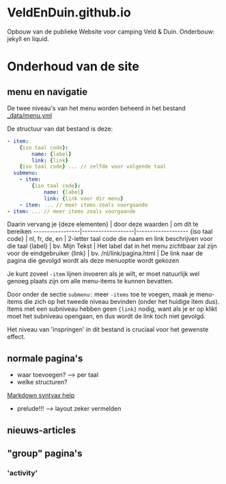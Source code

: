 # VeldEnDuin.github.io
Opbouw van de publieke Website voor camping Veld & Duin.
Onderbouw: jekyll en liquid.

# Onderhoud van de site
## menu en navigatie

De twee niveau's van het menu worden beheerd in het bestand [_data/menu.yml](./_data/menu.yml)

De structuur van dat bestand is deze:
```yml
- item:
    {iso taal code}:
        name: {label}
        link: {link}
    {iso taal code} ... // zelfde voor volgende taal
  submenu:
    - item:
        {iso taal code}:
            name: {label}
            link: {link voor dir menu}
    - item: ... // meer items zoals voorgaande
- item: ... // meer items zoals voorgaande
```
Daarin vervang je
{deze elementen} | door deze waarden | om dit te bereiken
-----------------|-------------------|-------------------
{iso taal code}  | nl, fr, de, en    | 2-letter taal code die naam en link beschrijven voor die taal
{label}          | bv. Mijn Tekst    | Het label dat in het menu zichtbaar zal zijn voor de eindgebruiker
{link}           | bv. /nl/link/pagina.html | De link naar de pagina die gevolgd wordt als deze menuoptie wordt gekozen

Je kunt zoveel ```-item``` lijnen invoeren als je wilt, er moet natuurlijk wel genoeg plaats zijn om alle menu-items te kunnen bevatten.

Door onder de sectie ```submenu:```  meer ```-items``` toe te voegen, maak je menu-items die zich op het tweede niveau bevinden (onder het huidige item dus). Items met een subniveau hebben geen ```{link}``` nodig, want als je er op klikt moet het subniveau opengaan, en dus wordt de link toch niet gevolgd.

Het niveau van 'inspringen' in dit bestand is cruciaal voor het gewenste effect.

## normale pagina's

- waar toevoegen? --> per taal
- welke structuren?

[Markdown syntyax help](https://help.github.com/articles/github-flavored-markdown/)

- prelude!!! --> layout zeker vermelden

## nieuws-articles


## "group" pagina's
### 'activity'